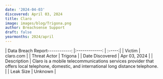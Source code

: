```yaml
---
date: '2024-04-03'
discovered: April 03, 2024
title: Claro
image: images/blog/Trigona.png
author: Breachsense Support
draft: false
yearmonths: 2024/april
---
```


| Data Breach Report------------:     |:-------------:    | :-----:|
| Victim      | claro.com      | 
| Threat Actor      | Trigona      | 
| Date Discovered      | Apr 03, 2024      | 
| Description      | Claro is a mobile telecommunications services provider that offers local telephone, domestic, and international long distance telephone.      | 
| Leak Size      | Unknown      | 


